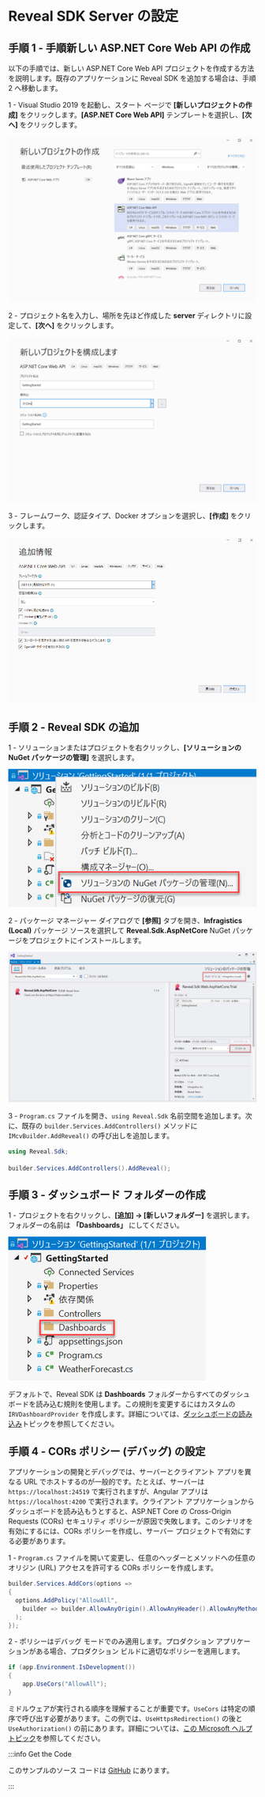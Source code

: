 # Reveal SDK Server の設定

## 手順 1 - 手順新しい ASP.NET Core Web API の作成

以下の手順では、新しい ASP.NET Core Web API プロジェクトを作成する方法を説明します。既存のアプリケーションに Reveal SDK を追加する場合は、手順 2 へ移動します。

1 - Visual Studio 2019 を起動し、スタート ページで **[新しいプロジェクトの作成]** をクリックします。**[ASP.NET Core Web API]** テンプレートを選択し、**[次へ]** をクリックします。

![](images/getting-started-angular-project.jpg)

2 - プロジェクト名を入力し、場所を先ほど作成した **server** ディレクトリに設定して、**[次へ]** をクリックします。

![](images/getting-started-angular-name.jpg)

3 - フレームワーク、認証タイプ、Docker オプションを選択し、**[作成]** をクリックします。

![](images/getting-started-angular-info.jpg)

## 手順 2 - Reveal SDK の追加

1 - ソリューションまたはプロジェクトを右クリックし、**[ソリューションの NuGet パッケージの管理]** を選択します。

![](images/getting-started-nuget-packages-manage.jpg)

2 - パッケージ マネージャー ダイアログで **[参照]** タブを開き、**Infragistics (Local)** パッケージ ソースを選択して **Reveal.Sdk.AspNetCore** NuGet パッケージをプロジェクトにインストールします。

![](images/getting-started-nuget-packages-install.jpg)

3 - `Program.cs` ファイルを開き、`using Reveal.Sdk` 名前空間を追加します。次に、既存の `builder.Services.AddControllers()` メソッドに `IMcvBuilder.AddReveal()` の呼び出しを追加します。

```cs
using Reveal.Sdk;

builder.Services.AddControllers().AddReveal();
```

## 手順 3 - ダッシュボード フォルダーの作成

1 - プロジェクトを右クリックし、**[追加] -> [新しいフォルダー]** を選択します。フォルダーの名前は **「Dashboards」** にしてください。

![](images/setting-up-server-create-dashboards-folder.jpg)

デフォルトで、Reveal SDK は **Dashboards** フォルダーからすべてのダッシュボードを読み込む規則を使用します。この規則を変更するにはカスタムの `IRVDashboardProvider` を作成します。詳細については、[ダッシュボードの読み込み](loading-dashboards.md)トピックを参照してください。


## 手順 4 - CORs ポリシー (デバッグ) の設定

アプリケーションの開発とデバッグでは、サーバーとクライアント アプリを異なる URL でホストするのが一般的です。たとえば、サーバーは `https://localhost:24519` で実行されますが、Angular アプリは `https://localhost:4200` で実行されます。クライアント アプリケーションからダッシュボードを読み込もうとすると、ASP.NET Core の Cross-Origin Requests (CORs) セキュリティ ポリシーが原因で失敗します。このシナリオを有効にするには、CORs ポリシーを作成し、サーバー プロジェクトで有効にする必要があります。

1 - `Program.cs` ファイルを開いて変更し、任意のヘッダーとメソッドへの任意のオリジン (URL) アクセスを許可する CORs ポリシーを作成します。

```cs
builder.Services.AddCors(options =>
{
  options.AddPolicy("AllowAll",
    builder => builder.AllowAnyOrigin().AllowAnyHeader().AllowAnyMethod()
  );
});
```

2 - ポリシーはデバッグ モードでのみ適用します。プロダクション アプリケーションがある場合、プロダクション ビルドに適切なポリシーを適用します。

```cs
if (app.Environment.IsDevelopment())
{
    app.UseCors("AllowAll");
}
```

ミドルウェアが実行される順序を理解することが重要です。`UseCors` は特定の順序で呼び出す必要があります。この例では、`UseHttpsRedirection()` の後と `UseAuthorization()` の前にあります。詳細については、[この Microsoft ヘルプ トピック](https://docs.microsoft.com/ja-jp/aspnet/core/security/cors?view=aspnetcore-6.0)を参照してください。

:::info Get the Code

このサンプルのソース コードは [GitHub](https://github.com/RevealBi/sdk-samples-javascript/tree/main/01-GettingStarted/server/aspnet) にあります。

:::